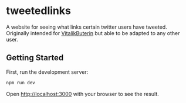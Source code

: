 # tweetedlinks
A website for seeing what links certain twitter users have tweeted. Originally intended for [VitalikButerin](https://twitter.com/VitalikButerin) but able to be adapted to any other user.

## Getting Started
First, run the development server:

```bash
npm run dev
```

Open [http://localhost:3000](http://localhost:3000) with your browser to see the result.

